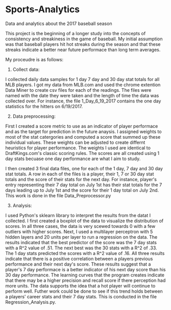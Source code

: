 # Sports-Analytics
Data and analytics about the 2017 baseball season

This project is the beginning of a longer study into the concepts of consistency and streakiness in the game of baseball.
My initial assumption was that baseball players hit hot streaks during the season and that these streaks indicate a better near future performace than long term averages. 

My proceudre is as follows:

1. Collect data:

 I collected daily data samples for 1 day 7 day and 30 day stat totals for all MLB players. I got my data from MLB.com and used the chrome extention Data Miner to create csv files for each of the readings. The files were named with the date they were taken and the length of time the data was collected over. For instance, the file 1_Day_6_19_2017 contains the one day statistics for the hitters on 6/19/2017.

2. Data preprocessing:

First I created a score metric to use as an indicator of player performace and as the target for prediction in the future anaysis. I assigned weights to most of the stat catergories and computed a score that summed up these individual values. These weights can be adjusted to create differnt heuristics for player performance. The weights I used are identical to DraftKings.com's classic scoring rules. The scores are all created using 1 day stats becuase one day performance are what I aim to study.

I then created 3 final data files, one for each of the 1 day, 7 day and 30 day stat totals. A row in each of the files is a player, their 1, 7 or 30 day stat totals and the score of their stats for the next day. For instance, player's entry representing their 7 day total on July 1st has their stat totals for the 7 days leading up to July 1st and the score for their 1 day total on July 2nd. This work is done in the file Data_Preprocessor.py

3. Analysis:

I used Python's sklearn library to interpret the results from the datat I collected. I first created a boxplot of the data to visualize the distribution of scores. In all three cases, the data is very scewed towards 0 with a few outliers with higher scores. Next, I used a multilayer perceptron with 5 hidden layers and 20 units per layer to run a regression on the data. The results indicated that the best predictor of the score was the 7 day stats with a R^2 value of .51. The next best was the 30 stats with a R^2 of .33. The 1 day stats predicted the scores with a R^2 value of .16. All three results indicate that there is a positive correlation between a players previous performance and their next day's score. These results suggest that a player's 7 day performace is a better indicator of his next day score than his 30 day performance. The learning curves that the program creates indicate that there may be a higher precision and recall score if there perception had more units. The data supports the idea that a hot player will continue to perform well. Futher work could be done to see if this trend holds between a players' career stats and their 7 day stats. This is conducted in the file Regression_Analysis.py.
